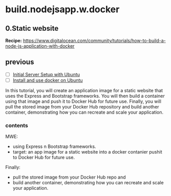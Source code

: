 # build.nodejsapp.w.docker

## 0.Static website

**Recipe:** <https://www.digitalocean.com/community/tutorials/how-to-build-a-node-js-application-with-docker>

## previous

- [ ] [Initial Server Setup with Ubuntu](https://www.digitalocean.com/community/tutorials/initial-server-setup-with-ubuntu-18-04)
- [ ] [Install and use docker on Ubuntu](https://www.digitalocean.com/community/tutorials/how-to-install-and-use-docker-on-ubuntu-18-04)

In this tutorial, you will create an application image for a static website that uses the Express and Bootstrap frameworks. You will then build a container using that image and push it to Docker Hub for future use. Finally, you will pull the stored image from your Docker Hub repository and build another container, demonstrating how you can recreate and scale your application.

### contents

MWE:

- using Express n Bootstrap frameworks.
- target: an app image for a static website into a docker contanier
    pushit to Docker Hub for future use.

Finally:

- pull the stored image from your Docker Hub repo and
- build another container, demonstrating how you can recreate and scale your application.
